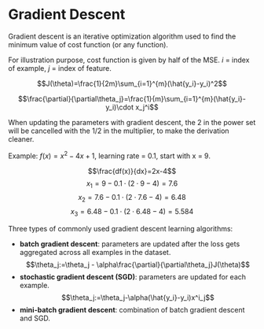# Gradient Descent

Gradient descent is an iterative optimization algorithm used to find the minimum value of cost function (or any function).

For illustration purpose, cost function is given by half of the MSE. *i* = index of example, *j* = index of feature.

$$J(\theta)=\frac{1}{2m}\sum_{i=1}^{m}(\hat{y_i}-y_i)^2$$

$$\frac{\partial}{\partial\theta_j}=\frac{1}{m}\sum_{i=1}^{m}(\hat{y_i}-y_i)\cdot x_j^i$$

When updating the parameters with gradient descent, the 2 in the power set will be cancelled with the 1/2 in the multiplier, to make the derivation cleaner.

Example: $f(x)=x^2-4x+1$, learning rate = 0.1, start with x = 9.

$$\frac{df(x)}{dx}=2x-4$$
$$x_1=9-0.1\cdot(2\cdot9-4)=7.6$$
$$x_2=7.6-0.1\cdot(2\cdot7.6-4)=6.48$$
$$x_3=6.48-0.1\cdot(2\cdot6.48-4)=5.584$$

Three types of commonly used gradient descent learning algorithms:

- **batch gradient descent**: parameters are updated after the loss gets aggregated across all examples in the dataset.
$$\theta_j:=\theta_j - \alpha\frac{\partial}{\partial\theta_j}J(\theta)$$
- **stochastic gradient descent (SGD)**: parameters are updated for each example.
$$\theta_j:=\theta_j-\alpha(\hat{y_i}-y_i)x^i_j$$
- **mini-batch gradient descent**: combination of batch gradient descent and SGD.